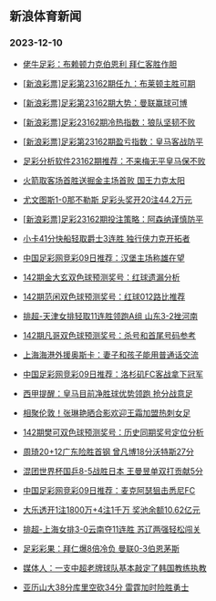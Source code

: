 ## 新浪体育新闻 
### 2023-12-10

+ [佬牛足彩：布赖顿力克伯恩利 拜仁客胜作胆](https://sports.sina.com.cn/l/2023-12-09/doc-imzxkkuz9799741.shtml)

+ [[新浪彩票]足彩第23162期任九：布莱顿主胜可期](https://sports.sina.com.cn/l/2023-12-09/doc-imzxkkuz9797217.shtml)

+ [[新浪彩票]足彩第23162期大势：曼联赢球可博](https://sports.sina.com.cn/l/2023-12-09/doc-imzxkkve9999262.shtml)

+ [[新浪彩票]足彩23162期冷热指数：狼队坚韧不败](https://sports.sina.com.cn/l/2023-12-09/doc-imzxkkve9999655.shtml)

+ [[新浪彩票]足彩第23162期盈亏指数：皇马客战防平](https://sports.sina.com.cn/l/2023-12-09/doc-imzxkkvc6575089.shtml)

+ [足彩分析软件23162期推荐：不来梅无平皇马保不败](https://sports.sina.com.cn/l/2023-12-09/doc-imzxkkuz9799125.shtml)

+ [火箭取客场首胜送掘金主场首败 国王力克太阳](https://sports.sina.com.cn/basketball/nba/2023-12-09/doc-imzxkvkv9594343.shtml)

+ [尤文图斯1-0那不勒斯 足彩头奖开20注44.2万元](https://sports.sina.com.cn/l/2023-12-09/doc-imzxkkuy7445804.shtml)

+ [[新浪彩票]足彩23162期投注策略：阿森纳谨慎防平](https://sports.sina.com.cn/l/2023-12-09/doc-imzxkkuy7448500.shtml)

+ [小卡41分快船轻取爵士3连胜 独行侠力克开拓者](https://sports.sina.com.cn/basketball/nba/2023-12-09/doc-imzxkvky9801380.shtml)

+ [中国足彩网竞彩09日推荐：汉堡主场称雄在望](https://sports.sina.com.cn/l/2023-12-09/doc-imzxkvkx6374634.shtml)

+ [142期金大玄双色球预测奖号：红球遗漏分析](https://sports.sina.com.cn/l/2023-12-09/doc-imzxiprr0457844.shtml)

+ [142期范闲双色球预测奖号：红球012路比推荐](https://sports.sina.com.cn/l/2023-12-09/doc-imzxiprr0457529.shtml)

+ [排超-天津女排轻取11连胜领跑A组 山东3-2挫河南](https://sports.sina.com.cn/others/volleyball/2023-12-09/doc-imzxmsqp5949588.shtml)

+ [142期凡哥双色球预测奖号：杀号和首尾号码参考](https://sports.sina.com.cn/l/2023-12-09/doc-imzxiprn0225883.shtml)

+ [上海海港外援奥斯卡：妻子和孩子能用普通话交流](https://sports.sina.com.cn/china/j/2023-12-09/doc-imzxmnhp9274378.shtml)

+ [中国足彩网竞彩09日推荐：洛杉矶FC客战拿下冠军](https://sports.sina.com.cn/l/2023-12-09/doc-imzxkvkx6375343.shtml)

+ [西甲提醒：皇马目前净胜球优势领跑 抢分战意足](https://sports.sina.com.cn/l/2023-12-09/doc-imzxiprp7015207.shtml)

+ [相聚伦敦！张琳艳晒合影欢迎王霜加盟热刺女足](https://sports.sina.com.cn/china/womenfootballs/2023-12-09/doc-imzxmnhn6915908.shtml)

+ [142期樊可双色球预测奖号：历史同期奖号定位分析](https://sports.sina.com.cn/l/2023-12-09/doc-imzxiprr0457390.shtml)

+ [周琦20+12广东险胜首钢 曾凡博18分沃特斯27分](https://sports.sina.com.cn/basketball/cba/2023-12-09/doc-imzxmsqm9181264.shtml)

+ [混团世界杯国乒8-5战胜日本 王曼昱单双打贡献5分](https://sports.sina.com.cn/others/pingpang/2023-12-09/doc-imzxmsqm9191663.shtml)

+ [中国足彩网竞彩09日推荐：麦克阿瑟狙击悉尼FC](https://sports.sina.com.cn/l/2023-12-09/doc-imzxkvkx6374089.shtml)

+ [大乐透开1注1800万+4注1千万 奖池余额10.62亿元](https://sports.sina.com.cn/l/2023-12-09/doc-imzxmsqq9379001.shtml)

+ [排超-上海女排3-0云南夺11连胜 苏辽两强轻松闯关](https://sports.sina.com.cn/others/volleyball/2023-12-09/doc-imzxmsqm9187359.shtml)

+ [足彩彩果：拜仁爆8倍冷负 曼联0-3伯恩茅斯](https://sports.sina.com.cn/l/2023-12-10/doc-imzxnpuc5519743.shtml)

+ [媒体人：一支中超老牌球队基本敲定了韩国教练执教](https://sports.sina.com.cn/china/j/2023-12-09/doc-imzxmnhn6919672.shtml)

+ [亚历山大38分库里空砍34分 雷霆加时险胜勇士](https://sports.sina.com.cn/basketball/nba/2023-12-09/doc-imzxkvky9782390.shtml)

